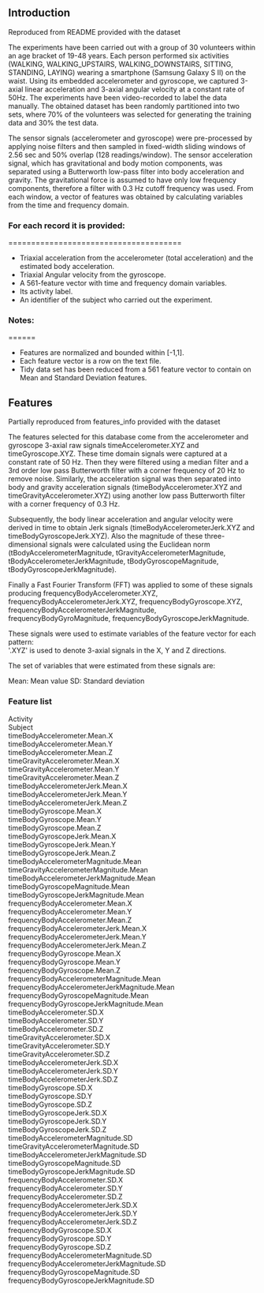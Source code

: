 ## Introduction

Reproduced from README provided with the dataset

The experiments have been carried out with a group of 30 volunteers within an age bracket of 19-48 years. Each person performed six activities (WALKING, WALKING_UPSTAIRS, WALKING_DOWNSTAIRS, SITTING, STANDING, LAYING) wearing a smartphone (Samsung Galaxy S II) on the waist. Using its embedded accelerometer and gyroscope, we captured 3-axial linear acceleration and 3-axial angular velocity at a constant rate of 50Hz. The experiments have been video-recorded to label the data manually. The obtained dataset has been randomly partitioned into two sets, where 70% of the volunteers was selected for generating the training data and 30% the test data. 

The sensor signals (accelerometer and gyroscope) were pre-processed by applying noise filters and then sampled in fixed-width sliding windows of 2.56 sec and 50% overlap (128 readings/window). The sensor acceleration signal, which has gravitational and body motion components, was separated using a Butterworth low-pass filter into body acceleration and gravity. The gravitational force is assumed to have only low frequency components, therefore a filter with 0.3 Hz cutoff frequency was used. From each window, a vector of features was obtained by calculating variables from the time and frequency domain.

### For each record it is provided:
======================================

- Triaxial acceleration from the accelerometer (total acceleration) and the estimated body acceleration.
- Triaxial Angular velocity from the gyroscope. 
- A 561-feature vector with time and frequency domain variables. 
- Its activity label. 
- An identifier of the subject who carried out the experiment.

### Notes: 
======
- Features are normalized and bounded within [-1,1].
- Each feature vector is a row on the text file.
- Tidy data set has been reduced from a 561 feature vector to contain on Mean and Standard Deviation features.

## Features

Partially reproduced from features_info provided with the dataset

The features selected for this database come from the accelerometer and gyroscope 3-axial raw signals timeAccelerometer.XYZ and timeGyroscope.XYZ. These time domain signals were captured at a constant rate of 50 Hz. Then they were filtered using a median filter and a 3rd order low pass Butterworth filter with a corner frequency of 20 Hz to remove noise. Similarly, the acceleration signal was then separated into body and gravity acceleration signals (timeBodyAccelerometer.XYZ and timeGravityAccelerometer.XYZ) using another low pass Butterworth filter with a corner frequency of 0.3 Hz. 

Subsequently, the body linear acceleration and angular velocity were derived in time to obtain Jerk signals (timeBodyAccelerometerJerk.XYZ and timeBodyGyroscopeJerk.XYZ). Also the magnitude of these three-dimensional signals were calculated using the Euclidean norm (tBodyAccelerometerMagnitude, tGravityAccelerometerMagnitude, tBodyAccelerometerJerkMagnitude, tBodyGyroscopeMagnitude, tBodyGyroscopeJerkMagnitude). 

Finally a Fast Fourier Transform (FFT) was applied to some of these signals producing frequencyBodyAccelerometer.XYZ, frequencyBodyAccelerometerJerk.XYZ, frequencyBodyGyroscope.XYZ, frequencyBodyAccelerometerJerkMagnitude, frequencyBodyGyroMagnitude, frequencyBodyGyroscopeJerkMagnitude. 

These signals were used to estimate variables of the feature vector for each pattern:  
'.XYZ' is used to denote 3-axial signals in the X, Y and Z directions.

The set of variables that were estimated from these signals are: 

Mean: Mean value
SD: Standard deviation

### Feature list
Activity                                    
Subject                                     
timeBodyAccelerometer.Mean.X                
timeBodyAccelerometer.Mean.Y                
timeBodyAccelerometer.Mean.Z                
timeGravityAccelerometer.Mean.X             
timeGravityAccelerometer.Mean.Y             
timeGravityAccelerometer.Mean.Z             
timeBodyAccelerometerJerk.Mean.X            
timeBodyAccelerometerJerk.Mean.Y            
timeBodyAccelerometerJerk.Mean.Z            
timeBodyGyroscope.Mean.X                    
timeBodyGyroscope.Mean.Y                    
timeBodyGyroscope.Mean.Z                    
timeBodyGyroscopeJerk.Mean.X                
timeBodyGyroscopeJerk.Mean.Y                
timeBodyGyroscopeJerk.Mean.Z                
timeBodyAccelerometerMagnitude.Mean         
timeGravityAccelerometerMagnitude.Mean      
timeBodyAccelerometerJerkMagnitude.Mean     
timeBodyGyroscopeMagnitude.Mean             
timeBodyGyroscopeJerkMagnitude.Mean         
frequencyBodyAccelerometer.Mean.X           
frequencyBodyAccelerometer.Mean.Y           
frequencyBodyAccelerometer.Mean.Z           
frequencyBodyAccelerometerJerk.Mean.X       
frequencyBodyAccelerometerJerk.Mean.Y       
frequencyBodyAccelerometerJerk.Mean.Z       
frequencyBodyGyroscope.Mean.X               
frequencyBodyGyroscope.Mean.Y               
frequencyBodyGyroscope.Mean.Z               
frequencyBodyAccelerometerMagnitude.Mean    
frequencyBodyAccelerometerJerkMagnitude.Mean
frequencyBodyGyroscopeMagnitude.Mean        
frequencyBodyGyroscopeJerkMagnitude.Mean    
timeBodyAccelerometer.SD.X                  
timeBodyAccelerometer.SD.Y                  
timeBodyAccelerometer.SD.Z                  
timeGravityAccelerometer.SD.X               
timeGravityAccelerometer.SD.Y               
timeGravityAccelerometer.SD.Z               
timeBodyAccelerometerJerk.SD.X              
timeBodyAccelerometerJerk.SD.Y              
timeBodyAccelerometerJerk.SD.Z              
timeBodyGyroscope.SD.X                      
timeBodyGyroscope.SD.Y                      
timeBodyGyroscope.SD.Z                      
timeBodyGyroscopeJerk.SD.X                  
timeBodyGyroscopeJerk.SD.Y                  
timeBodyGyroscopeJerk.SD.Z                  
timeBodyAccelerometerMagnitude.SD           
timeGravityAccelerometerMagnitude.SD        
timeBodyAccelerometerJerkMagnitude.SD       
timeBodyGyroscopeMagnitude.SD               
timeBodyGyroscopeJerkMagnitude.SD           
frequencyBodyAccelerometer.SD.X             
frequencyBodyAccelerometer.SD.Y             
frequencyBodyAccelerometer.SD.Z             
frequencyBodyAccelerometerJerk.SD.X         
frequencyBodyAccelerometerJerk.SD.Y         
frequencyBodyAccelerometerJerk.SD.Z         
frequencyBodyGyroscope.SD.X                 
frequencyBodyGyroscope.SD.Y                 
frequencyBodyGyroscope.SD.Z                 
frequencyBodyAccelerometerMagnitude.SD      
frequencyBodyAccelerometerJerkMagnitude.SD  
frequencyBodyGyroscopeMagnitude.SD          
frequencyBodyGyroscopeJerkMagnitude.SD 

